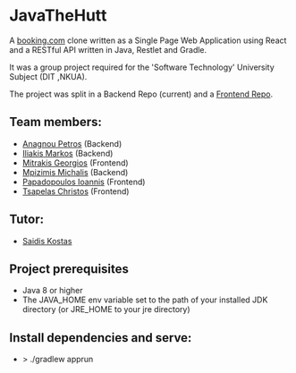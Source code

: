 # **JavaTheHutt**

A [booking.com](https://www.booking.com/) clone written as a Single Page Web Application using React and a RESTful API written in Java, Restlet and Gradle.

It was a group project required for the 'Software Technology' University Subject (DIT ,NKUA).

The project was split in a Backend Repo (current) and a [Frontend Repo](https://github.com/GeorgeMitrakis/javathehutt-frontend).


## Team members:

- [Anagnou Petros](https://www.linkedin.com/in/petros-anagnou/) (Backend)
- [Iliakis Markos](https://www.linkedin.com/in/markos-iliakis-ba88b8135/) (Backend)
- [Mitrakis Georgios](https://www.linkedin.com/in/george-mitrakis-867b74191/) (Frontend)
- [Mpizimis Michalis](https://www.linkedin.com/in/michaelbzms/) (Backend)
- [Papadopoulos Ioannis](https://www.linkedin.com/in/ioannis-papadopoulos-5356b9169/) (Frontend)
- [Tsapelas Christos](https://www.linkedin.com/in/christos-tsapelas-71686a16b/) (Frontend)

## Tutor:

 - [Saidis Kostas](https://www.linkedin.com/in/saiko/)

## Project prerequisites

 - Java 8 or higher
 - The JAVA_HOME env variable set to the path of your installed JDK directory (or JRE_HOME to your jre directory)

## Install dependencies and serve:

 - \> ./gradlew apprun
